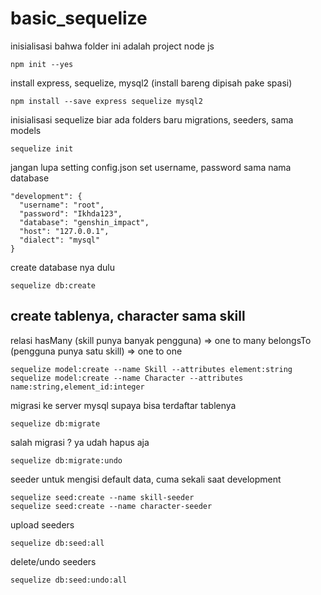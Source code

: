 # basic_sequelize

inisialisasi bahwa folder ini adalah project node js
```
npm init --yes
```
install express, sequelize, mysql2 (install bareng dipisah pake spasi)
```
npm install --save express sequelize mysql2
```
inisialisasi sequelize biar ada folders baru migrations, seeders, sama models
```
sequelize init
```
jangan lupa setting config.json set username, password sama nama database
```
"development": {
  "username": "root",
  "password": "Ikhda123",
  "database": "genshin_impact",
  "host": "127.0.0.1",
  "dialect": "mysql"
}
```
create database nya dulu
```
sequelize db:create
```
create tablenya, character sama skill
--------------------------------------
relasi
hasMany (skill punya banyak pengguna) => one to many
belongsTo (pengguna punya satu skill) => one to one
```
sequelize model:create --name Skill --attributes element:string
sequelize model:create --name Character --attributes name:string,element_id:integer
```
migrasi ke server mysql supaya bisa terdaftar tablenya
```
sequelize db:migrate
```
salah migrasi ? ya udah hapus aja
```
sequelize db:migrate:undo
```
seeder untuk mengisi default data, cuma sekali saat development
```
sequelize seed:create --name skill-seeder
sequelize seed:create --name character-seeder
```
upload seeders
```
sequelize db:seed:all
```
delete/undo seeders
```
sequelize db:seed:undo:all
```